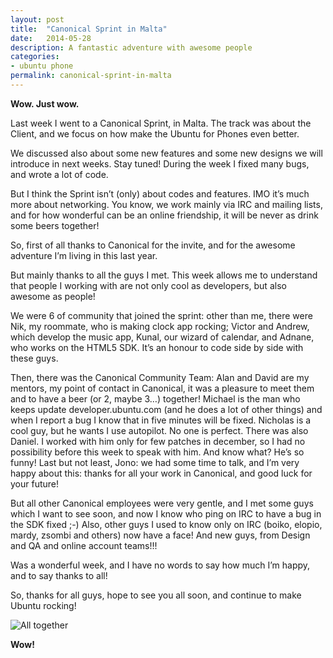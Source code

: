 ```yaml
---
layout: post
title:  "Canonical Sprint in Malta"
date:   2014-05-28
description: A fantastic adventure with awesome people
categories:
- ubuntu phone
permalink: canonical-sprint-in-malta
---
```


**Wow. Just wow.**

Last week I went to a Canonical Sprint, in Malta. The track was about the
Client, and we focus on how make the Ubuntu for Phones even better.

We discussed also about some new features and some new designs we will introduce
 in next weeks. Stay tuned! During the week I fixed many bugs, and wrote a lot
 of code.

But I think the Sprint isn’t (only) about codes and features. IMO it’s much more
 about networking. You know, we work mainly via IRC and mailing lists, and for
 how wonderful can be an online friendship, it will be never as drink some beers
  together!

So, first of all thanks to Canonical for the invite, and for the awesome
adventure I’m living in this last year.

But mainly thanks to all the guys I met. This week allows me to understand
that people I working with are not only cool as developers, but also awesome
as people!

We were 6 of community that joined the sprint: other than me, there were Nik,
my roommate, who is making clock app rocking; Victor and Andrew, which develop
the music app, Kunal, our wizard of calendar, and Adnane, who works on the
HTML5 SDK. It’s an honour to code side by side with these guys.

Then, there was the Canonical Community Team: Alan and David are my mentors,
my point of contact in Canonical, it was a pleasure to meet them and to have
a beer (or 2, maybe 3…) together! Michael is the man who keeps update
developer.ubuntu.com (and he does a lot of other things) and when I report a
bug I know that in five minutes will be fixed. Nicholas is a cool guy, but he
wants I use autopilot. No one is perfect. There was also Daniel. I worked with
him only for few patches in december, so I had no possibility before this week
to speak with him. And know what? He’s so funny! Last but not least, Jono: we
had some time to talk, and I’m very happy about this: thanks for all your work
in Canonical, and good luck for your future!

But all other Canonical employees were very gentle, and I met some guys which
I want to see soon, and now I know who ping on IRC to have a bug in the SDK
fixed ;-)
Also, other guys I used to know only on IRC (boiko, elopio, mardy, zsombi and
others) now have a face! And new guys, from Design and QA and online account
teams!!!

Was a wonderful week, and I have no words to say how much I’m happy, and to say
thanks to all!

So, thanks for all guys, hope to see you all soon, and continue to make
Ubuntu rocking!

![All together](https://img.rpadovani.com/posts/maltasprint.jpg)

**Wow!**

